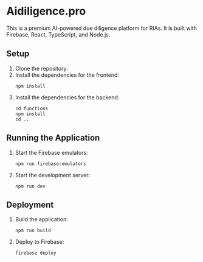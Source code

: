 # Aidiligence.pro

This is a premium AI-powered due diligence platform for RIAs. It is built with Firebase, React, TypeScript, and Node.js.

## Setup

1. Clone the repository.
2. Install the dependencies for the frontend:
   ```
   npm install
   ```
3. Install the dependencies for the backend:
   ```
   cd functions
   npm install
   cd ..
   ```

## Running the Application

1. Start the Firebase emulators:
   ```
   npm run firebase:emulators
   ```
2. Start the development server:
   ```
   npm run dev
   ```

## Deployment

1. Build the application:
   ```
   npm run build
   ```
2. Deploy to Firebase:
   ```
   firebase deploy
   ```